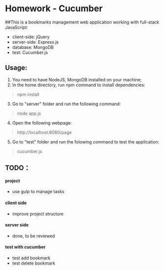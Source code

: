# Homework - Cucumber

##This is a bookmarks management web application working with full-stack JavaScript:
* client-side: jQuery
* server-side: Express.js
* database: MongoDB
* test: Cucumber.js

## Usage:

1. You need to have NodeJS, MongoDB installed on your machine;
2. In the home directory, run npm command to install dependencies:
> npm install

3. Go to "server" folder and run the following command:
> node app.js

4. Open the following webpage:
> http://localhost:8080/page

5. Go to "test" folder and run the folowing command to test the application:
> cucumber.js

## TODO：

#### project
* use gulp to manage tasks 

#### client side
* improve project structure

#### server side
* done, to be reviewed

#### test with cucumber
* test add bookmark
* test delete bookmark



